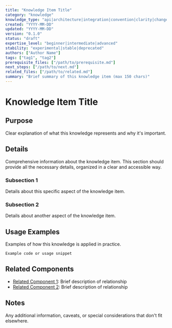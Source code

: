 ```yaml
---
title: "Knowledge Item Title"
category: "knowledge"
knowledge_type: "api|architecture|integration|convention|clarity|changelog"
created: "YYYY-MM-DD"
updated: "YYYY-MM-DD"
version: "0.1.0"
status: "draft"
expertise_level: "beginner|intermediate|advanced"
stability: "experimental|stable|deprecated"
authors: ["Author Name"]
tags: ["tag1", "tag2"]
prerequisite_files: ["/path/to/prerequisite.md"]
next_steps: ["/path/to/next.md"]
related_files: ["/path/to/related.md"]
summary: "Brief summary of this knowledge item (max 150 chars)"
---
```


# Knowledge Item Title

## Purpose

Clear explanation of what this knowledge represents and why it's important.

## Details

Comprehensive information about the knowledge item. This section should provide all the necessary details, organized in a clear and accessible way.

### Subsection 1

Details about this specific aspect of the knowledge item.

### Subsection 2

Details about another aspect of the knowledge item.

## Usage Examples

Examples of how this knowledge is applied in practice.

```
Example code or usage snippet
```

## Related Components

- [Related Component 1](/path/to/related1.md): Brief description of relationship
- [Related Component 2](/path/to/related2.md): Brief description of relationship

## Notes

Any additional information, caveats, or special considerations that don't fit elsewhere.